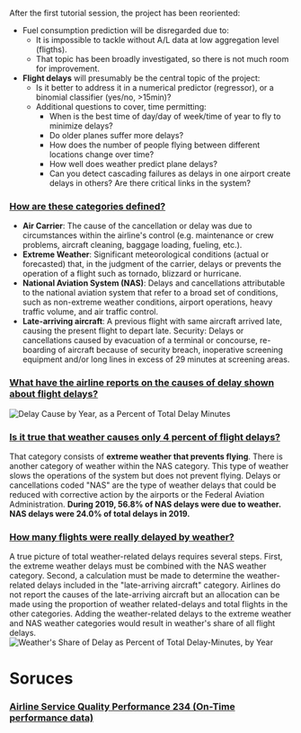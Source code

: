 After the first tutorial session, the project has been reoriented:
- Fuel consumption prediction will be disregarded due to:
  - It is impossible to tackle without A/L data at low aggregation level (fligths).
  - That topic has been broadly investigated, so there is not much room for improvement.
- **Flight delays** will presumably be the central topic of the project:
  - Is it better to address it in a numerical predictor (regressor), or a binomial classifier (yes/no, >15min)?
  - Additional questions to cover, time permitting:
    - When is the best time of day/day of week/time of year to fly to minimize delays?
    - Do older planes suffer more delays?
    - How does the number of people flying between different locations change over time?
    - How well does weather predict plane delays?
    - Can you detect cascading failures as delays in one airport create delays in others? Are there critical links in the system?
    
### [How are these categories defined?](https://www.bts.dot.gov/topics/airlines-and-airports/understanding-reporting-causes-flight-delays-and-cancellations#q1)
- **Air Carrier**: The cause of the cancellation or delay was due to circumstances within the airline's control (e.g. maintenance or crew problems, aircraft cleaning, baggage loading, fueling, etc.).
- **Extreme Weather**: Significant meteorological conditions (actual or forecasted) that, in the judgment of the carrier, delays or prevents the operation of a flight such as tornado, blizzard or hurricane.
- **National Aviation System (NAS)**: Delays and cancellations attributable to the national aviation system that refer to a broad set of conditions, such as non-extreme weather conditions, airport operations, heavy traffic volume, and air traffic control.
- **Late-arriving aircraft**: A previous flight with same aircraft arrived late, causing the present flight to depart late.
Security: Delays or cancellations caused by evacuation of a terminal or concourse, re-boarding of aircraft because of security breach, inoperative screening equipment and/or long lines in excess of 29 minutes at screening areas.

### [What have the airline reports on the causes of delay shown about flight delays?](https://www.bts.dot.gov/topics/airlines-and-airports/understanding-reporting-causes-flight-delays-and-cancellations#q3)
![Delay Cause by Year, as a Percent of Total Delay Minutes](https://www.bts.dot.gov/sites/bts.dot.gov/files/Delay%20Cause%20by%20Year%2C%202003-2019%20crop.png)

### [Is it true that weather causes only 4 percent of flight delays?](https://www.bts.dot.gov/topics/airlines-and-airports/understanding-reporting-causes-flight-delays-and-cancellations#q6)
That category consists of **extreme weather that prevents flying**. There is another category of weather within the NAS category. This type of weather slows the operations of the system but does not prevent flying. Delays or cancellations coded "NAS" are the type of weather delays that could be reduced with corrective action by the airports or the Federal Aviation Administration. **During 2019, 56.8% of NAS delays were due to weather. NAS delays were 24.0% of total delays in 2019.**

### [How many flights were really delayed by weather?](https://www.bts.dot.gov/topics/airlines-and-airports/understanding-reporting-causes-flight-delays-and-cancellations#q6)
A true picture of total weather-related delays requires several steps. First, the extreme weather delays must be combined with the NAS weather category. Second, a calculation must be made to determine the weather-related delays included in the "late-arriving aircraft" category. Airlines do not report the causes of the late-arriving aircraft but an allocation can be made using the proportion of weather related-delays and total flights in the other categories. Adding the weather-related delays to the extreme weather and NAS weather categories would result in weather's share of all flight delays.
![Weather's Share of Delay as Percent of Total Delay-Minutes, by Year](https://www.bts.dot.gov/sites/bts.dot.gov/files/Weather%27s%20Pct%20Share%20of%20Delay%2C%202003-%20thru%202019%20%20crop.png)

# Soruces

### [Airline Service Quality Performance 234 (On-Time performance data)](https://www.bts.dot.gov/browse-statistical-products-and-data/bts-publications/airline-service-quality-performance-234-time)

